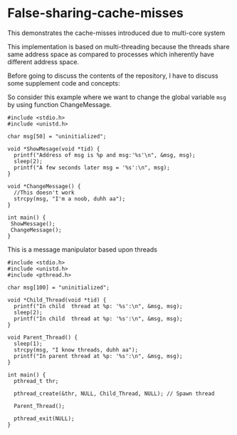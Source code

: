 # False-sharing-cache-misses
This demonstrates the cache-misses introduced due to multi-core system

This implementation is based on multi-threading because the threads share same address space as compared to processes which inherently have different address space.

Before going to discuss the contents of the repository, I have to discuss some supplement code and concepts:

So consider this example where we want to change the global variable  ```msg```  by using function ChangeMessage.
```
#include <stdio.h>
#include <unistd.h>

char msg[50] = "uninitialized";

void *ShowMesage(void *tid) {
  printf("Address of msg is %p and msg:'%s'\n", &msg, msg);
  sleep(2);
  printf("A few seconds later msg = '%s':\n", msg);
}

void *ChangeMessage() {
  //This doesn't work
  strcpy(msg, "I'm a noob, duhh aa");
}

int main() {
 ShowMessage();
 ChangeMessage();
}

```
This is a message manipulator based upon threads

```
#include <stdio.h>
#include <unistd.h>
#include <pthread.h>

char msg[100] = "uninitialized";

void *Child_Thread(void *tid) {
  printf("In child  thread at %p: '%s':\n", &msg, msg);
  sleep(2);
  printf("In child  thread at %p: '%s':\n", &msg, msg);
}

void Parent_Thread() {
  sleep(1);
  strcpy(msg, "I know threads, duhh aa");
  printf("In parent thread at %p: '%s':\n", &msg, msg);
}

int main() {
  pthread_t thr;

  pthread_create(&thr, NULL, Child_Thread, NULL); // Spawn thread

  Parent_Thread();

  pthread_exit(NULL);
}

```

